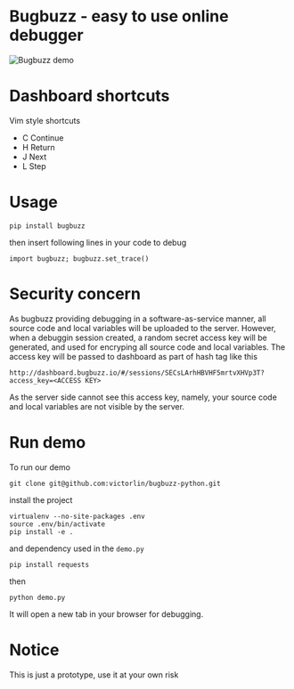 # Bugbuzz - easy to use online debugger

![Bugbuzz demo](/screencast.gif?raw=true )

# Dashboard shortcuts

Vim style shortcuts

 - C Continue
 - H Return
 - J Next
 - L Step

# Usage

```
pip install bugbuzz
```

then insert following lines in your code to debug

```
import bugbuzz; bugbuzz.set_trace()
```

# Security concern

As bugbuzz providing debugging in a software-as-service manner, all source code and local variables will be uploaded to the server. However, when a debuggin session created, a random secret access key will be generated, and used for encryping all source code and local variables. The access key will be passed to dashboard as part of hash tag like this

```
http://dashboard.bugbuzz.io/#/sessions/SECsLArhHBVHF5mrtvXHVp3T?access_key=<ACCESS KEY>
```

As the server side cannot see this access key, namely, your source code and local variables are not visible by the server.

# Run demo

To run our demo

```
git clone git@github.com:victorlin/bugbuzz-python.git
```

install the project

```
virtualenv --no-site-packages .env
source .env/bin/activate
pip install -e .
```

and dependency used in the `demo.py`

```
pip install requests
```

then

```
python demo.py
```

It will open a new tab in your browser for debugging.

# Notice

 This is just a prototype, use it at your own risk

